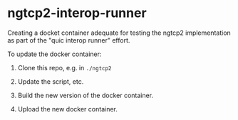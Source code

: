 # ngtcp2-interop-runner
Creating a docket container adequate for testing the ngtcp2
implementation as part of the "quic interop runner" effort.

To update the docker container:

1) Clone this repo, e.g. in `./ngtcp2`

2) Update the script, etc.

3) Build the new version of the docker container.

4) Upload the new docker container.
